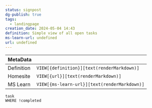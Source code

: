 ```yaml
---
status: signpost
dg-publish: true
tags:
  - landingpage
creation_date: 2024-05-04 14:43
definition: Simple view of all open tasks
ms-learn-url: undefined
url: undefined
---
```

| MetaData   |                                              |
| ---------- | -------------------------------------------- |
| Definition | `VIEW[{definition}][text(renderMarkdown)]`   |
| Homesite   | `VIEW[{url}][text(renderMarkdown)]`          |
| MS Learn   | `VIEW[{ms-learn-url}][text(renderMarkdown)]` |
```dataview
task
WHERE !completed
```
